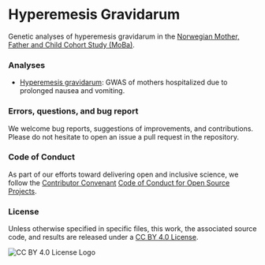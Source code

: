# Hyperemesis Gravidarum
Genetic analyses of hyperemesis gravidarum in the [Norwegian Mother, Father and Child Cohort Study (MoBa)](https://www.fhi.no/en/ch/studies/moba).
### Analyses
- [Hyperemesis gravidarum](docs/hyperemesis_gravidarum.md): GWAS of mothers hospitalized due to prolonged nausea and vomiting.

### Errors, questions, and bug report

We welcome bug reports, suggestions of improvements, and contributions. Please do not hesitate to open an issue a pull request in the repository.


### Code of Conduct

As part of our efforts toward delivering open and inclusive science, we follow the [Contributor Convenant](https://www.contributor-covenant.org/) [Code of Conduct for Open Source Projects](CODE_OF_CONDUCT.md).

### License

Unless otherwise specified in specific files, this work, the associated source code, and results are released under a [CC BY 4.0 License](https://creativecommons.org/licenses/by/4.0/).

![CC BY 4.0 License Logo](https://i.creativecommons.org/l/by/4.0/88x31.png)


